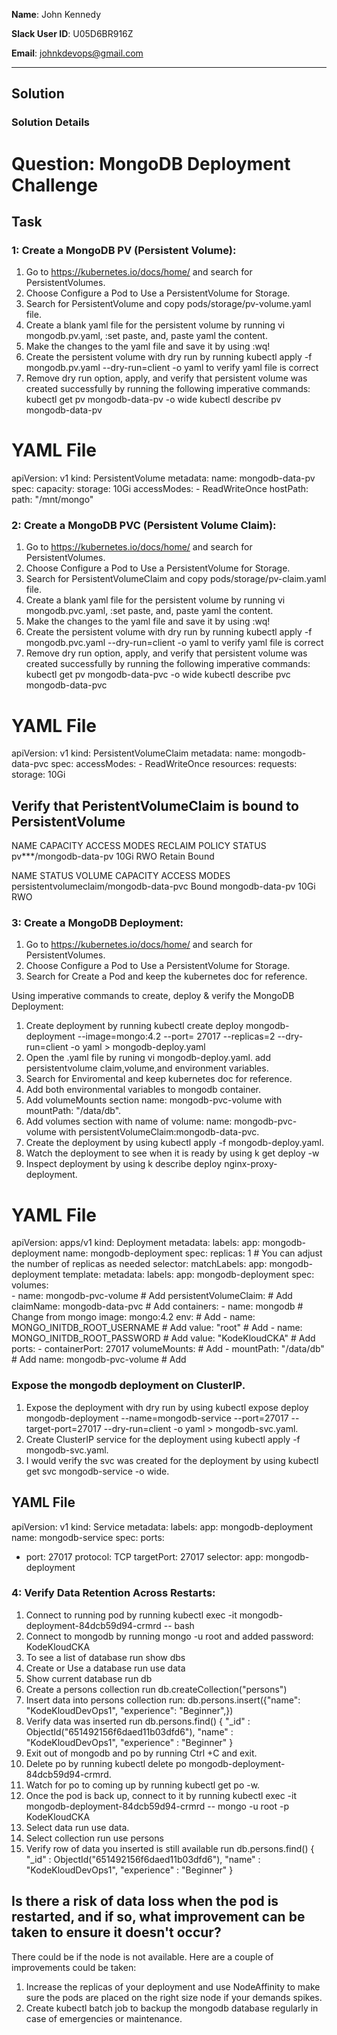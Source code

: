 **Name**: John Kennedy

**Slack User ID**: U05D6BR916Z

**Email**: johnkdevops@gmail.com

---

## Solution

### Solution Details

# Question:  MongoDB Deployment Challenge

## Task

### 1: **Create a MongoDB PV (Persistent Volume):**

1. Go to https://kubernetes.io/docs/home/ and search for PersistentVolumes.
2. Choose Configure a Pod to Use a PersistentVolume for Storage.
3. Search for PersistentVolume and copy pods/storage/pv-volume.yaml file.
4. Create a blank yaml file for the persistent volume by running vi mongodb.pv.yaml, :set paste, and, paste yaml the content.
5. Make the changes to the yaml file and save it by using :wq!
6. Create the persistent volume with dry run by running kubectl apply -f mongodb.pv.yaml --dry-run=client -o yaml to verify yaml file is correct
7. Remove dry run option, apply, and verify that persistent volume was created successfully by running the following imperative commands:
kubectl get pv mongodb-data-pv -o wide
kubectl describe pv mongodb-data-pv 

# YAML File

apiVersion: v1
kind: PersistentVolume
metadata:
  name: mongodb-data-pv 
spec:
  capacity:
    storage: 10Gi
  accessModes:
    - ReadWriteOnce
  hostPath:
    path: "/mnt/mongo"

### 2: **Create a MongoDB PVC (Persistent Volume Claim):**

1. Go to https://kubernetes.io/docs/home/ and search for PersistentVolumes.
2. Choose Configure a Pod to Use a PersistentVolume for Storage.
3. Search for PersistentVolumeClaim and copy pods/storage/pv-claim.yaml file.
4. Create a blank yaml file for the persistent volume by running vi mongodb.pvc.yaml, :set paste, and, paste yaml the content.
5. Make the changes to the yaml file and save it by using :wq!
6. Create the persistent volume with dry run by running kubectl apply -f mongodb.pvc.yaml --dry-run=client -o yaml to verify yaml file is correct
7. Remove dry run option, apply, and verify that persistent volume was created successfully by running the following imperative commands:
kubectl get pv mongodb-data-pvc -o wide
kubectl describe pvc mongodb-data-pvc 

# YAML File

apiVersion: v1
kind: PersistentVolumeClaim
metadata:
  name: mongodb-data-pvc
spec:
  accessModes:
    - ReadWriteOnce
  resources:
    requests:
      storage: 10Gi

## Verify that PeristentVolumeClaim is bound to PersistentVolume
NAME                  CAPACITY ACCESS MODES RECLAIM POLICY STATUS                            
pv***/mongodb-data-pv 10Gi     RWO          Retain         Bound           
                          
NAME                                     STATUS   VOLUME            CAPACITY   ACCESS MODES   
persistentvolumeclaim/mongodb-data-pvc   Bound    mongodb-data-pv   10Gi       RWO

### 3: **Create a MongoDB Deployment:**

1. Go to https://kubernetes.io/docs/home/ and search for PersistentVolumes.
2. Choose Configure a Pod to Use a PersistentVolume for Storage.
3. Search for Create a Pod and keep the kubernetes doc for reference.

 Using imperative commands to create, deploy & verify the MongoDB Deployment:
1. Create deployment by running kubectl create deploy mongodb-deployment --image=mongo:4.2 --port= 27017 --replicas=2 --dry-run=client -o yaml > mongodb-deploy.yaml
2. Open the .yaml file by runing vi mongodb-deploy.yaml. add persistentvolume claim,volume,and environment variables.
3. Search for Enviromental and keep kubernetes doc for reference.
4. Add both environmental variables to mongodb container.
1. Add volumeMounts section name: mongodb-pvc-volume with mountPath: "/data/db".
2. Add volumes section with name of volume: name: mongodb-pvc-volume with persistentVolumeClaim:mongodb-data-pvc.
3. Create the deployment by using kubectl apply -f mongodb-deploy.yaml.
4. Watch the deployment to see when it is ready by using k get deploy -w
5. Inspect deployment by using k describe deploy nginx-proxy-deployment.

# YAML File

apiVersion: apps/v1
kind: Deployment
metadata:
  labels:
    app: mongodb-deployment
  name: mongodb-deployment
spec:
  replicas: 1 # You can adjust the number of replicas as needed
  selector:
    matchLabels:
      app: mongodb-deployment
  template:
    metadata:
      labels:
        app: mongodb-deployment
    spec:
      volumes:                                           
        - name: mongodb-pvc-volume                       # Add
          persistentVolumeClaim:                         # Add
            claimName: mongodb-data-pvc                  # Add
      containers:
        - name: mongodb                                  # Change from mongo
          image: mongo:4.2
          env:                                           # Add
          - name: MONGO_INITDB_ROOT_USERNAME             # Add
            value: "root"                                # Add
          - name: MONGO_INITDB_ROOT_PASSWORD             # Add
            value: "KodeKloudCKA"                        # Add
          ports:
            - containerPort: 27017
          volumeMounts:                                  # Add
            - mountPath: "/data/db"                      # Add
              name: mongodb-pvc-volume                   # Add
      
### Expose the mongodb deployment on ClusterIP. 

1. Expose the deployment with dry run by using kubectl expose deploy mongodb-deployment --name=mongodb-service --port=27017 --target-port=27017 --dry-run=client -o yaml > mongodb-svc.yaml.
2. Create ClusterIP service for the deployment using kubectl apply -f mongodb-svc.yaml.
3. I would verify the svc was created for the deployment by using kubectl get svc mongodb-service -o wide.

## YAML File

apiVersion: v1
kind: Service
metadata:
  labels: 
    app: mongodb-deployment
  name: mongodb-service
spec:
  ports:
  - port: 27017
    protocol: TCP
    targetPort: 27017
  selector:
    app: mongodb-deployment
  

### 4: **Verify Data Retention Across Restarts:**

1. Connect to running pod by running kubectl exec -it mongodb-deployment-84dcb59d94-crmrd -- bash
2. Connect to mongodb by running mongo -u root and added password: KodeKloudCKA
3. To see a list of database run show dbs
4. Create or Use a database run use data
5. Show current database run db
6. Create a persons collection run db.createCollection("persons")
7. Insert data into persons collection run:
db.persons.insert({"name": "KodeKloudDevOps1", "experience": "Beginner",})
8. Verify data was inserted run db.persons.find()
{ "_id" : ObjectId("651492156f6daed11b03dfd6"), "name" : "KodeKloudDevOps1", "experience" : "Beginner" }
9. Exit out of mongodb and po by running Ctrl +C and exit.
8. Delete po by running kubectl delete po mongodb-deployment-84dcb59d94-crmrd.
9. Watch for po to coming up by running kubectl get po -w.
10. Once the pod is back up, connect to it by running kubectl exec -it mongodb-deployment-84dcb59d94-crmrd -- mongo -u root -p KodeKloudCKA
11. Select data run use data.
12. Select collection run use persons
13. Verify row of data you inserted is still available run db.persons.find()
{ "_id" : ObjectId("651492156f6daed11b03dfd6"), "name" : "KodeKloudDevOps1", "experience" : "Beginner" }

## Is there a risk of data loss when the pod is restarted, and if so, what improvement can be taken to ensure it doesn't occur?

There could be if the node is not available.
Here are a couple of improvements could be taken:
1. Increase the replicas of your deployment and use NodeAffinity to make sure the pods are placed on the right size node if your demands spikes.
2. Create kubectl batch job to backup the mongodb database regularly in case of emergencies or maintenance. 



